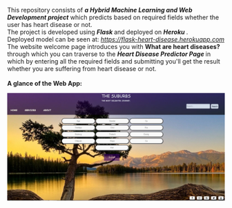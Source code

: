 
This repository consists of <b> <i>a Hybrid Machine Learning and Web Development project</b></i> which predicts based on required fields whether the user has heart disease or not.<br>
The project is developed using <b> <i> Flask </i> </b> and deployed on <b> <i> Heroku </i> </b>.<br>
Deployed model can be seen at:<i> https://flask-heart-disease.herokuapp.com </i><br>
The website welcome page introduces you with <b> What are heart diseases? </b> through which you can traverse to the <b> <i>          Heart Disease Predictor Page </i> </b>in which by entering all the required fields and submitting you'll get the result whether you are suffering from heart disease or not. <br>
<br>
<b>A glance of the Web App:</b>

<img src="https://github.com/yashkhatri8/Heart-Disease-Predictor/blob/master/static/Capture.JPG" >

